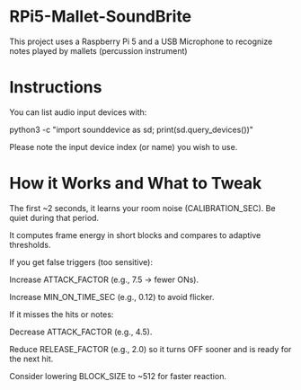 # RPi5-Mallet-SoundBrite
This project uses a Raspberry Pi 5 and a USB Microphone to recognize notes played by mallets (percussion instrument)


# Instructions
You can list audio input devices with:

python3 -c "import sounddevice as sd; print(sd.query_devices())"

     
Please note the input device index (or name) you wish to use.

# How it Works and What to Tweak
The first ~2 seconds, it learns your room noise (CALIBRATION_SEC). Be quiet during that period.

It computes frame energy in short blocks and compares to adaptive thresholds.

    
If you get false triggers (too sensitive):

Increase ATTACK_FACTOR (e.g., 7.5 → fewer ONs).

Increase MIN_ON_TIME_SEC (e.g., 0.12) to avoid flicker.

    
If it misses the hits or notes:

Decrease ATTACK_FACTOR (e.g., 4.5).

Reduce RELEASE_FACTOR (e.g., 2.0) so it turns OFF sooner and is ready for the next hit.

Consider lowering BLOCK_SIZE to ~512 for faster reaction.
